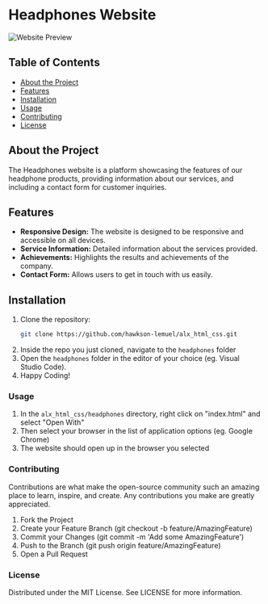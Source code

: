 # Headphones Website

![Website Preview](website-demo.png)

## Table of Contents

- [About the Project](#about-the-project)
- [Features](#features)
- [Installation](#installation)
- [Usage](#usage)
- [Contributing](#contributing)
- [License](#license)

## About the Project

The Headphones website is a platform showcasing the features of our headphone products, providing information about our services, and including a contact form for customer inquiries.

## Features

- **Responsive Design:** The website is designed to be responsive and accessible on all devices.
- **Service Information:** Detailed information about the services provided.
- **Achievements:** Highlights the results and achievements of the company.
- **Contact Form:** Allows users to get in touch with us easily.

## Installation

1. Clone the repository:
   ```sh
   git clone https://github.com/hawkson-lemuel/alx_html_css.git

2. Inside the repo you just cloned, navigate to the ```headphones``` folder
3. Open the ```headphones``` folder in the editor of your choice (eg. Visual Studio Code).
4. Happy Coding!


### Usage 

1. In the ```alx_html_css/headphones``` directory, right click on "index.html" and select "Open With"
2. Then select your browser in the list of application options (eg. Google Chrome)
3. The website should open up in the browser you selected


### Contributing

Contributions are what make the open-source community such an amazing place to learn, inspire, and create. Any contributions you make are greatly appreciated.

1. Fork the Project
2. Create your Feature Branch (git checkout -b feature/AmazingFeature)
3. Commit your Changes (git commit -m 'Add some AmazingFeature')
4. Push to the Branch (git push origin feature/AmazingFeature)
5. Open a Pull Request

### License

Distributed under the MIT License. See LICENSE for more information.
